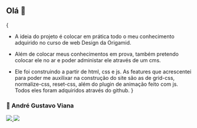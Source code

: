 ## Olá 👋

   {
   * A ideia do projeto é colocar em prática todo o meu conhecimento adquirido no curso de web 
   Design da Origamid.

   * Além de colocar meus conhecimentos em prova, também pretendo colocar ele no ar e poder administar ele através de um cms. 

   * Ele foi construindo a partir de html, css e js. As features que acrescentei para poder me auxilixar na construção do site são as de grid-css, normalize-css, reset-css, além      do plugin de animação feito com js. Todos eles foram adquiridos através do github. 
   }


### 👦 André Gustavo Viana ### 

<a href="https://www.instagram.com/andre_gust_viana/">
<img src="https://img.shields.io/badge/Instagram-E4405F?style=for-the-badge&logo=instagram&logoColor=white" />
</a>
<a href="https://www.facebook.com/andre.dapper.121">
<img src="https://img.shields.io/badge/Facebook-1877F2?style=for-the-badge&logo=facebook&logoColor=white" />
</a>
